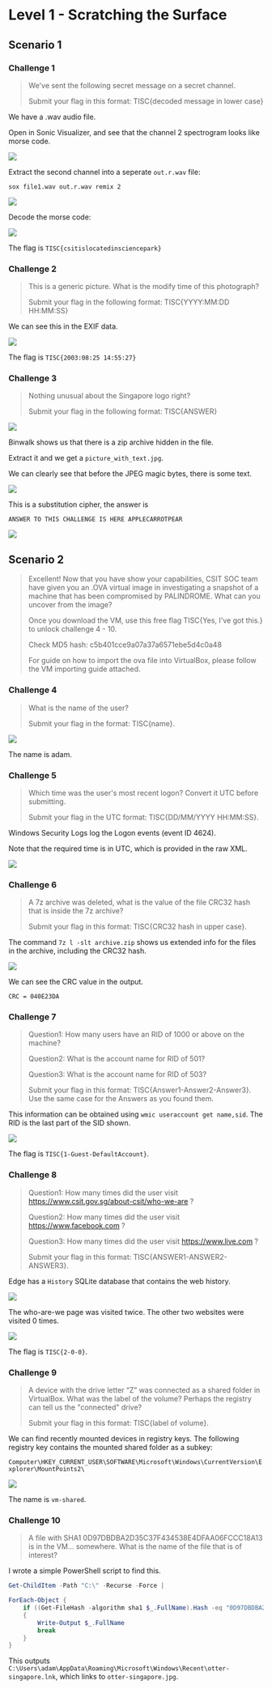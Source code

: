 # Level 1 - Scratching the Surface

## Scenario 1

### Challenge 1

> We've sent the following secret message on a secret channel.
>
> Submit your flag in this format: TISC{decoded message in lower case}

We have a .wav audio file.

Open in Sonic Visualizer, and see that the channel 2 spectrogram looks like morse code.

![](<../../.gitbook/assets/cf58423721c24761824c606e6c31dac9 (1).png>)

Extract the second channel into a seperate `out.r.wav` file:

```
sox file1.wav out.r.wav remix 2
```

![](../../.gitbook/assets/8fe77edfcbe343d6b4e883c8ecf56751.png)

Decode the morse code:

![](../../.gitbook/assets/c233c919fbb84a428464b443bfca411d.png)

The flag is `TISC{csitislocatedinsciencepark}`

### Challenge 2

> This is a generic picture. What is the modify time of this photograph?
>
> Submit your flag in the following format: TISC{YYYY:MM:DD HH:MM:SS}

We can see this in the EXIF data.

![](../../.gitbook/assets/26441b3e108347d1af4aa70ed840edaf.png)

The flag is `TISC{2003:08:25 14:55:27}`

### Challenge 3

> Nothing unusual about the Singapore logo right?
>
> Submit your flag in the following format: TISC{ANSWER}

![](../../.gitbook/assets/3053fbc761904742866deb82ecc39b52.png)

Binwalk shows us that there is a zip archive hidden in the file.&#x20;

Extract it and we get a `picture_with_text.jpg`.&#x20;

We can clearly see that before the JPEG magic bytes, there is some text.

![](../../.gitbook/assets/0038a38172c2445294dfae0b328cee77.png)

This is a substitution cipher, the answer is

```
ANSWER TO THIS CHALLENGE IS HERE APPLECARROTPEAR
```

![](../../.gitbook/assets/df6d3b47b68b44659dbe22e5a7f494cb.png)

## Scenario 2

> Excellent! Now that you have show your capabilities, CSIT SOC team have given you an .OVA virtual image in investigating a snapshot of a machine that has been compromised by PALINDROME. What can you uncover from the image?
>
> Once you download the VM, use this free flag TISC{Yes, I've got this.} to unlock challenge 4 - 10.
>
> Check MD5 hash: c5b401cce9a07a37a6571ebe5d4c0a48
>
> For guide on how to import the ova file into VirtualBox, please follow the VM importing guide attached.

### Challenge 4

> What is the name of the user?
>
> Submit your flag in the format: TISC{name}.

![](../../.gitbook/assets/57e31d232ab64dbea1903d1a621b9bd0.png)

The name is adam.

### Challenge 5

> Which time was the user's most recent logon? Convert it UTC before submitting.
>
> Submit your flag in the UTC format: TISC{DD/MM/YYYY HH:MM:SS}.

Windows Security Logs log the Logon events (event ID 4624).

Note that the required time is in UTC, which is provided in the raw XML.

![](../../.gitbook/assets/0ceeee44239d48d691a57bc1300947dd.png)

### Challenge 6

> A 7z archive was deleted, what is the value of the file CRC32 hash that is inside the 7z archive?
>
> Submit your flag in this format: TISC{CRC32 hash in upper case}.

The command `7z l -slt archive.zip` shows us extended info for the files in the archive, including the CRC32 hash.

![](../../.gitbook/assets/c58f0cac3c3a41bd8ce92102bd6dc60e.png)

We can see the CRC value in the output.

```
CRC = 040E23DA
```

### Challenge 7

> Question1: How many users have an RID of 1000 or above on the machine?
>
> Question2: What is the account name for RID of 501?
>
> Question3: What is the account name for RID of 503?
>
> Submit your flag in this format: TISC{Answer1-Answer2-Answer3}. Use the same case for the Answers as you found them.

This information can be obtained using `wmic useraccount get name,sid`. The RID is the last part of the SID shown.

![](../../.gitbook/assets/891fe4f9f1ee4fe8940454b5ba2729ad.png)

The flag is `TISC{1-Guest-DefaultAccount}`.

### Challenge 8

> Question1: How many times did the user visit https://www.csit.gov.sg/about-csit/who-we-are ?
>
> Question2: How many times did the user visit https://www.facebook.com ?
>
> Question3: How many times did the user visit https://www.live.com ?
>
> Submit your flag in this format: TISC{ANSWER1-ANSWER2-ANSWER3}.

Edge has a `History` SQLite database that contains the web history.

![](../../.gitbook/assets/b27e8abd63034c2cba5a5ef2d6fe307b.png)

The who-are-we page was visited twice. The other two websites were visited 0 times.&#x20;

![](../../.gitbook/assets/7753f4f3bf5640ab9e55599b7ff47abe.png)

The flag is `TISC{2-0-0}`.

### Challenge 9

> A device with the drive letter “Z” was connected as a shared folder in VirtualBox. What was the label of the volume? Perhaps the registry can tell us the "connected" drive?
>
> Submit your flag in this format: TISC{label of volume}.

We can find recently mounted devices in registry keys. The following registry key contains the mounted shared folder as a subkey:

`Computer\HKEY_CURRENT_USER\SOFTWARE\Microsoft\Windows\CurrentVersion\Explorer\MountPoints2\`

![](../../.gitbook/assets/4df19a2ae2f64282a8d960ff40cf07bd.png)

The name is `vm-shared`.

### Challenge 10

> A file with SHA1 0D97DBDBA2D35C37F434538E4DFAA06FCCC18A13 is in the VM… somewhere. What is the name of the file that is of interest?

I wrote a simple PowerShell script to find this.

```powershell
Get-ChildItem -Path "C:\" -Recurse -Force |

ForEach-Object {
    if ((Get-FileHash -algorithm sha1 $_.FullName).Hash -eq "0D97DBDBA2D35C37F434538E4DFAA06FCCC18A13")
    {
        Write-Output $_.FullName
        break
    }
}
```

This outputs `C:\Users\adam\AppData\Roaming\Microsoft\Windows\Recent\otter-singapore.lnk`, which links to `otter-singapore.jpg`.
